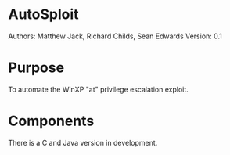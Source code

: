 AutoSploit
==========
Authors: Matthew Jack, Richard Childs, Sean Edwards
Version: 0.1

Purpose
=======
To automate the WinXP "at" privilege escalation exploit.

Components
==========
There is a C and Java version in development.
